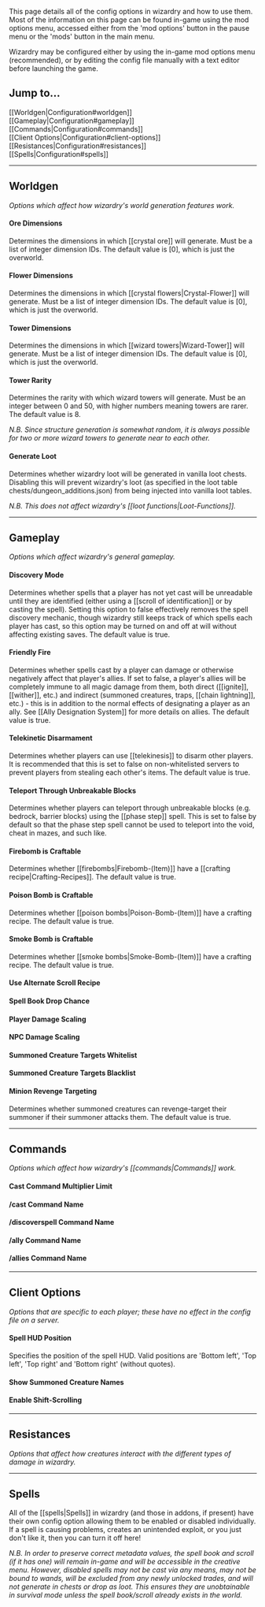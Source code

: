 This page details all of the config options in wizardry and how to use them. Most of the information on this page can be found in-game using the mod options menu, accessed either from the 'mod options' button in the pause menu or the 'mods' button in the main menu.

Wizardry may be configured either by using the in-game mod options menu (recommended), or by editing the config file manually with a text editor before launching the game.

## Jump to...
[[Worldgen|Configuration#worldgen]]  
[[Gameplay|Configuration#gameplay]]  
[[Commands|Configuration#commands]]  
[[Client Options|Configuration#client-options]]  
[[Resistances|Configuration#resistances]]  
[[Spells|Configuration#spells]]  

---
## Worldgen
_Options which affect how wizardry's world generation features work._

#### Ore Dimensions
Determines the dimensions in which [[crystal ore]] will generate. Must be a list of integer dimension IDs. The default value is [0], which is just the overworld.

#### Flower Dimensions
Determines the dimensions in which [[crystal flowers|Crystal-Flower]] will generate. Must be a list of integer dimension IDs. The default value is [0], which is just the overworld.

#### Tower Dimensions
Determines the dimensions in which [[wizard towers|Wizard-Tower]] will generate. Must be a list of integer dimension IDs. The default value is [0], which is just the overworld.

#### Tower Rarity
Determines the rarity with which wizard towers will generate. Must be an integer between 0 and 50, with higher numbers meaning towers are rarer. The default value is 8.

_N.B. Since structure generation is somewhat random, it is always possible for two or more wizard towers to generate near to each other._

#### Generate Loot
Determines whether wizardry loot will be generated in vanilla loot chests. Disabling this will prevent wizardry's loot (as specified in the loot table chests/dungeon_additions.json) from being injected into vanilla loot tables.

_N.B. This does not affect wizardry's [[loot functions|Loot-Functions]]._

---
## Gameplay
_Options which affect wizardry's general gameplay._

#### Discovery Mode
Determines whether spells that a player has not yet cast will be unreadable until they are identified (either using a [[scroll of identification]] or by casting the spell). Setting this option to false effectively removes the spell discovery mechanic, though wizardry still keeps track of which spells each player has cast, so this option may be turned on and off at will without affecting existing saves. The default value is true.

#### Friendly Fire
Determines whether spells cast by a player can damage or otherwise negatively affect that player's allies. If set to false, a player's allies will be completely immune to all magic damage from them, both direct ([[ignite]], [[wither]], etc.) and indirect (summoned creatures, traps, [[chain lightning]], etc.) - this is in addition to the normal effects of designating a player as an ally. See [[Ally Designation System]] for more details on allies. The default value is true.

#### Telekinetic Disarmament
Determines whether players can use [[telekinesis]] to disarm other players. It is recommended that this is set to false on non-whitelisted servers to prevent players from stealing each other's items. The default value is true.

#### Teleport Through Unbreakable Blocks
Determines whether players can teleport through unbreakable blocks (e.g. bedrock, barrier blocks) using the [[phase step]] spell. This is set to false by default so that the phase step spell cannot be used to teleport into the void, cheat in mazes, and such like.

#### Firebomb is Craftable
Determines whether [[firebombs|Firebomb-(Item)]] have a [[crafting recipe|Crafting-Recipes]]. The default value is true.

#### Poison Bomb is Craftable
Determines whether [[poison bombs|Poison-Bomb-(Item)]] have a crafting recipe. The default value is true.

#### Smoke Bomb is Craftable
Determines whether [[smoke bombs|Smoke-Bomb-(Item)]] have a crafting recipe. The default value is true.

#### Use Alternate Scroll Recipe

#### Spell Book Drop Chance

#### Player Damage Scaling

#### NPC Damage Scaling

#### Summoned Creature Targets Whitelist

#### Summoned Creature Targets Blacklist

#### Minion Revenge Targeting
Determines whether summoned creatures can revenge-target their summoner if their summoner attacks them. The default value is true.

---
## Commands
_Options which affect how wizardry's [[commands|Commands]] work._

#### Cast Command Multiplier Limit

#### /cast Command Name

#### /discoverspell Command Name

#### /ally Command Name

#### /allies Command Name

---
## Client Options
_Options that are specific to each player; these have no effect in the config file on a server._

#### Spell HUD Position
Specifies the position of the spell HUD. Valid positions are 'Bottom left', 'Top left', 'Top right' and 'Bottom right' (without quotes).

#### Show Summoned Creature Names

#### Enable Shift-Scrolling

---
## Resistances
_Options that affect how creatures interact with the different types of damage in wizardry._

---
## Spells
All of the [[spells|Spells]] in wizardry (and those in addons, if present) have their own config option allowing them to be enabled or disabled individually. If a spell is causing problems, creates an unintended exploit, or you just don't like it, then you can turn it off here!

_N.B. In order to preserve correct metadata values, the spell book and scroll (if it has one) will remain in-game and will be accessible in the creative menu. However, disabled spells may not be cast via any means, may not be bound to wands, will be excluded from any newly unlocked trades, and will not generate in chests or drop as loot. This ensures they are unobtainable in survival mode unless the spell book/scroll already exists in the world._